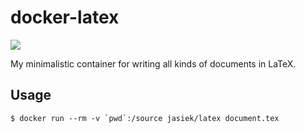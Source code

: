# docker-latex

[![](https://images.microbadger.com/badges/image/jasiek/latex.svg)](https://microbadger.com/images/jasiek/latex "Get your own image badge on microbadger.com")

My minimalistic container for writing all kinds of documents in LaTeX.

## Usage

```
$ docker run --rm -v `pwd`:/source jasiek/latex document.tex
```

